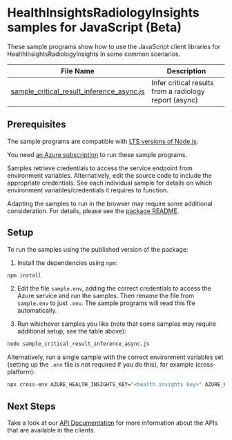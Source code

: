 # HealthInsightsRadiologyInsights samples for JavaScript (Beta)

These sample programs show how to use the JavaScript client libraries for HealthInsightsRadiologyInsights in some common scenarios.

| **File Name**                                                                                       | **Description**           |
| --------------------------------------------------------------------------------------------------- | ------------------------- |
| [sample_critical_result_inference_async.js][sample_critical_result_inference_async]                 | Infer critical results from a radiology report (async) |

## Prerequisites

The sample programs are compatible with [LTS versions of Node.js](https://github.com/nodejs/release#release-schedule).

You need [an Azure subscription][freesub] to run these sample programs.

Samples retrieve credentials to access the service endpoint from environment variables. Alternatively, edit the source code to include the appropriate credentials. See each individual sample for details on which environment variables/credentials it requires to function.

Adapting the samples to run in the browser may require some additional consideration. For details, please see the [package README][package].

## Setup

To run the samples using the published version of the package:

1. Install the dependencies using `npm`:

```bash
npm install
```

2. Edit the file `sample.env`, adding the correct credentials to access the Azure service and run the samples. Then rename the file from `sample.env` to just `.env`. The sample programs will read this file automatically.

3. Run whichever samples you like (note that some samples may require additional setup, see the table above):

```bash
node sample_critical_result_inference_async.js
```

Alternatively, run a single sample with the correct environment variables set (setting up the `.env` file is not required if you do this), for example (cross-platform):

```bash
npx cross-env AZURE_HEALTH_INSIGHTS_KEY="<health insights key>" AZURE_HEALTH_INSIGHTS_ENDPOINT="<health insights endpoint>" node sample_critical_result_inference_async.js
```

## Next Steps

Take a look at our [API Documentation][apiref] for more information about the APIs that are available in the clients.

[sample_critical_result_inference_async]: https://github.com/Azure/azure-sdk-for-js/blob/main/sdk/healthinsights/health-insights-radiologyinsights-rest/samples/v1-beta/javascript/sample_critical_result_inference_async.js
[apiref]: https://docs.microsoft.com/javascript/api
[freesub]: https://azure.microsoft.com/free/
[package]: https://github.com/Azure/azure-sdk-for-js/tree/main/sdk/healthinsights/health-insights-radiologyinsights-rest/README.md
